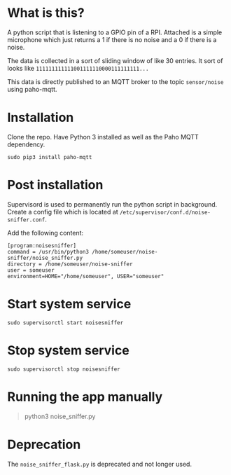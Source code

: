 # What is this?
A python script that is listening to a GPIO pin of a RPI.
Attached is a simple microphone which just returns a 1 if there is no noise and a 0 if there is a noise.

The data is collected in a sort of sliding window of like 30 entries. It sort of looks like `111111111111001111110000111111111...`

This data is directly published to an MQTT broker to the topic `sensor/noise` using paho-mqtt.

# Installation
Clone the repo. Have Python 3 installed as well as the Paho MQTT dependency.
```
sudo pip3 install paho-mqtt
```

# Post installation
Supervisord is used to permanently run the python script in background.
Create a config file which is located at `/etc/supervisor/conf.d/noise-sniffer.conf`.

Add the following content:
```
[program:noisesniffer]
command = /usr/bin/python3 /home/someuser/noise-sniffer/noise_sniffer.py
directory = /home/someuser/noise-sniffer
user = someuser
environment=HOME="/home/someuser", USER="someuser"
```

# Start system service
`sudo supervisorctl start noisesniffer`

# Stop system service
`sudo supervisorctl stop noisesniffer`

# Running the app manually
> python3 noise_sniffer.py

# Deprecation
The `noise_sniffer_flask.py` is deprecated and not longer used.